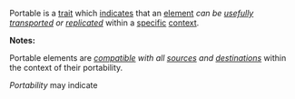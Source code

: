 Portable is a [trait](https://github.com/gcassel/Modular-Organization-Terminology/blob/master/terms/trait.md) which [indicates](https://github.com/gcassel/Modular-Organization-Terminology/blob/master/terms/indicate.md) that an [element](https://github.com/gcassel/Modular-Organization-Terminology/blob/master/terms/element.md) *can be [usefully](https://github.com/gcassel/Modular-Organization-Terminology/blob/master/terms/use.md) [transported](https://github.com/gcassel/Modular-Organization-Terminology/blob/master/terms/transport.md) or [replicated](https://github.com/gcassel/Modular-Organization-Terminology/blob/master/terms/replicate.md)* within a [specific](https://github.com/gcassel/Modular-Organization-Terminology/blob/master/terms/specific.md) [context](https://github.com/gcassel/Modular-Organization-Terminology/blob/master/terms/context.md).

**Notes:**  

Portable elements are *[compatible](https://github.com/gcassel/Modular-Organization-Terminology/blob/master/terms/compatible.md) with all [sources](https://github.com/gcassel/Modular-Organization-Terminology/blob/master/terms/source.md) and [destinations](https://github.com/gcassel/Modular-Organization-Terminology/blob/master/terms/destination.md)* within the context of their portability.

*Portability* may indicate 
